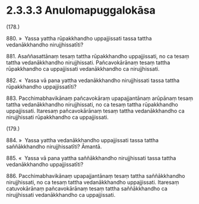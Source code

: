 

# 2.3.3.3 Anulomapuggalokāsa





(178.)

880\. »  Yassa yattha rūpakkhandho uppajjissati tassa tattha vedanākkhandho nirujjhissatīti?

881\. Asaññasattānaṃ tesaṃ tattha rūpakkhandho uppajjissati, no ca tesaṃ tattha vedanākkhandho nirujjhissati. Pañcavokārānaṃ tesaṃ tattha rūpakkhandho ca uppajjissati vedanākkhandho ca nirujjhissati.

882\. «  Yassa vā pana yattha vedanākkhandho nirujjhissati tassa tattha rūpakkhandho uppajjissatīti?

883\. Pacchimabhavikānaṃ pañcavokāraṃ upapajjantānaṃ arūpānaṃ tesaṃ tattha vedanākkhandho nirujjhissati, no ca tesaṃ tattha rūpakkhandho uppajjissati. Itaresaṃ pañcavokārānaṃ tesaṃ tattha vedanākkhandho ca nirujjhissati rūpakkhandho ca uppajjissati.

(179.)

884\. »  Yassa yattha vedanākkhandho uppajjissati tassa tattha saññākkhandho nirujjhissatīti? Āmantā.

885\. «  Yassa vā pana yattha saññākkhandho nirujjhissati tassa tattha vedanākkhandho uppajjissatīti?

886\. Pacchimabhavikānaṃ upapajjantānaṃ tesaṃ tattha saññākkhandho nirujjhissati, no ca tesaṃ tattha vedanākkhandho uppajjissati. Itaresaṃ catuvokārānaṃ pañcavokārānaṃ tesaṃ tattha saññākkhandho ca nirujjhissati vedanākkhandho ca uppajjissati.




